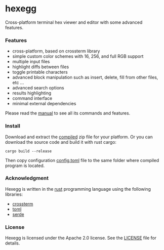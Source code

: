 # hexegg

Cross-platform terminal hex viewer and editor with some advanced features.

### Features

- cross-platform, based on crossterm library
- simple custom color schemes with 16, 256, and full RGB support
- multiple input files
- highlight diffs between files
- toggle printable characters
- advanced block manipulation such as insert, delete, fill from other files, etc ...
- advanced search options
- results highlighting
- command interface
- minimal external dependencies

Please read the [manual](docs/MANUAL.md) to see all its commands and features.

### Install

Download and extract the [compiled](https://github.com/mr152here/hexegg/releases) zip file for your platform. Or you can download the source code and build it with rust cargo:
```
cargo build --release
```

Then copy configuration [config.toml](config.toml) file to the same folder where compiled program is located.

### Acknowledgment

Hexegg is written in the [rust](https://www.rust-lang.org) programming language using the following libraries:
- [crossterm](https://github.com/crossterm-rs/crossterm)
- [toml](https://github.com/toml-rs/toml)
- [serde](https://serde.rs/)

### License

Hexegg is licensed under the Apache 2.0 license. See the [LICENSE](LICENSE) file for details.
